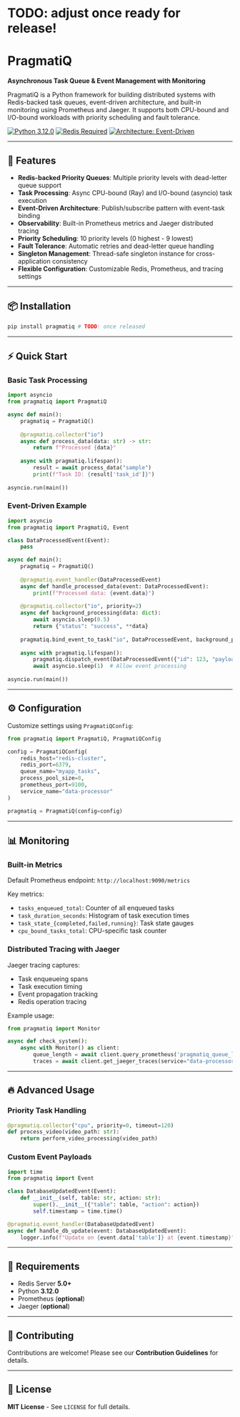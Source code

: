 # TODO: adjust once ready for release!

# PragmatiQ

**Asynchronous Task Queue & Event Management with Monitoring**

PragmatiQ is a Python framework for building distributed systems with Redis-backed task queues, event-driven architecture, and built-in monitoring using Prometheus and Jaeger. It supports both CPU-bound and I/O-bound workloads with priority scheduling and fault tolerance.

[![Python 3.12.0](https://img.shields.io/badge/python-3.9+-blue.svg)](https://www.python.org/downloads/)
[![Redis Required](https://img.shields.io/badge/redis-%3E=5.0-red.svg)](https://redis.io/)
[![Architecture: Event-Driven](https://img.shields.io/badge/architecture-event--driven-brightgreen)](https://microservices.io/patterns/data/event-driven-architecture.html)

---

## 🚀 Features

- **Redis-backed Priority Queues**: Multiple priority levels with dead-letter queue support
- **Task Processing**: Async CPU-bound (Ray) and I/O-bound (asyncio) task execution
- **Event-Driven Architecture**: Publish/subscribe pattern with event-task binding
- **Observability**: Built-in Prometheus metrics and Jaeger distributed tracing
- **Priority Scheduling**: 10 priority levels (0 highest - 9 lowest)
- **Fault Tolerance**: Automatic retries and dead-letter queue handling
- **Singleton Management**: Thread-safe singleton instance for cross-application consistency
- **Flexible Configuration**: Customizable Redis, Prometheus, and tracing settings

---

## 📦 Installation

```sh
pip install pragmatiq # TODO: once released
```

---

## ⚡ Quick Start

### **Basic Task Processing**

```python
import asyncio
from pragmatiq import PragmatiQ

async def main():
    pragmatiq = PragmatiQ()
    
    @pragmatiq.collector("io")
    async def process_data(data: str) -> str:
        return f"Processed {data}"
    
    async with pragmatiq.lifespan():
        result = await process_data("sample")
        print(f"Task ID: {result['task_id']}")
        
asyncio.run(main())
```

### **Event-Driven Example**

```python
import asyncio
from pragmatiq import PragmatiQ, Event

class DataProcessedEvent(Event):
    pass

async def main():
    pragmatiq = PragmatiQ()
    
    @pragmatiq.event_handler(DataProcessedEvent)
    async def handle_processed_data(event: DataProcessedEvent):
        print(f"Processed data: {event.data}")
    
    @pragmatiq.collector("io", priority=2)
    async def background_processing(data: dict):
        await asyncio.sleep(0.5)
        return {"status": "success", **data}
    
    pragmatiq.bind_event_to_task("io", DataProcessedEvent, background_processing, priority=2)
    
    async with pragmatiq.lifespan():
        pragmatiq.dispatch_event(DataProcessedEvent({"id": 123, "payload": "test"}))
        await asyncio.sleep(1)  # Allow event processing
        
asyncio.run(main())
```

---

## ⚙️ Configuration

Customize settings using `PragmatiQConfig`:

```python
from pragmatiq import PragmatiQ, PragmatiQConfig

config = PragmatiQConfig(
    redis_host="redis-cluster",
    redis_port=6379,
    queue_name="myapp_tasks",
    process_pool_size=8,
    prometheus_port=9100,
    service_name="data-processor"
)

pragmatiq = PragmatiQ(config=config)
```

---

## 📊 Monitoring

### **Built-in Metrics**

Default Prometheus endpoint: `http://localhost:9090/metrics`

Key metrics:
- `tasks_enqueued_total`: Counter of all enqueued tasks
- `task_duration_seconds`: Histogram of task execution times
- `task_state_{completed,failed,running}`: Task state gauges
- `cpu_bound_tasks_total`: CPU-specific task counter

### **Distributed Tracing with Jaeger**

Jaeger tracing captures:
- Task enqueueing spans
- Task execution timing
- Event propagation tracking
- Redis operation tracing

Example usage:

```python
from pragmatiq import Monitor

async def check_system():
    async with Monitor() as client:
        queue_length = await client.query_prometheus('pragmatiq_queue_length')
        traces = await client.get_jaeger_traces(service="data-processor", tags={"error": "true"}, limit=20)
```

---

## 🔥 Advanced Usage

### **Priority Task Handling**

```python
@pragmatiq.collector("cpu", priority=0, timeout=120)
def process_video(video_path: str):
    return perform_video_processing(video_path)
```

### **Custom Event Payloads**

```python
import time
from pragmatiq import Event

class DatabaseUpdatedEvent(Event):
    def __init__(self, table: str, action: str):
        super().__init__({"table": table, "action": action})
        self.timestamp = time.time()

@pragmatiq.event_handler(DatabaseUpdatedEvent)
async def handle_db_update(event: DatabaseUpdatedEvent):
    logger.info(f"Update on {event.data['table']} at {event.timestamp}")
```

---

## 📌 Requirements

- Redis Server **5.0+**
- Python **3.12.0**
- Prometheus (**optional**)
- Jaeger (**optional**)

---

## 🤝 Contributing

Contributions are welcome! Please see our **Contribution Guidelines** for details.

---

## 📜 License

**MIT License** - See `LICENSE` for full details.
